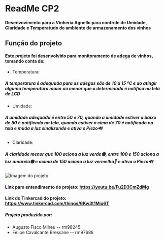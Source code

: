 # ReadMe CP2 

#### Desenvovimento para a Vinheria Agnello para controle de Umidade, Claridade e Temperatudo do ambiente de armazenamento dos vinhos 

## Função do projeto 
#### Este projeto foi desenvolvido para monitoramento de adega de vinhos, tomando conta de:
+ Temperatura: 
##### A temperatura é adequada para as adegas são de 10 a 15 ºC e ao atingir alguma temperatura maior ou menor que a determinada é notifica na tela de LCD
+ Umidade:
##### A umidade adequada é entre 50 e 70, quando a umidade estiver a baixo de 50 é notificado na tela, quando estiver a cima de 70 é notificado na tela e muda a luz sinalizando e ativa o Piezo🔊
+ Claridade:
##### A claridade menor que 100 aciona a luz verde🟢, entre 100 e 150 aciona a luz amarela🟡 e acima de 150 aciona a luz vermelha🔴 e ativa o Piezo🔊 
![Imagem do projeto](https://github.com/FeBressane/CP2-Edge/assets/63418718/5649a888-4cfa-4cb2-add7-d09b9e6408a5)
#### Link para entendimento do projeto: https://youtu.be/Fu2D3CmZdMg
#### Link do Tinkercad do projeto: https://www.tinkercad.com/things/6Kw3t1Miu6T
##### Projeto produzido por: 
+ Augusto Fisco Milreu -- rm98245
+ Felipe Cavalcante Bressane -- rm97688
